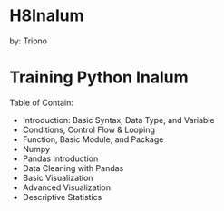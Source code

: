 # H8Inalum
 by: Triono
 # Training Python Inalum
 Table of Contain:
  - Introduction: Basic Syntax, Data Type, and Variable 
  - Conditions, Control Flow & Looping 
  - Function, Basic Module, and Package 
  - Numpy 
  - Pandas Introduction 
  - Data Cleaning with Pandas 
  - Basic Visualization 
  - Advanced Visualization 
  - Descriptive Statistics
